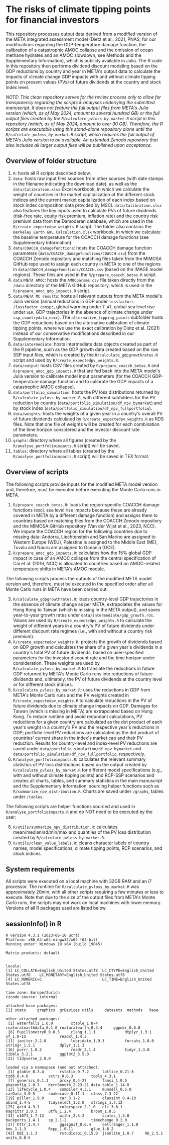 # The risks of climate tipping points for financial investors

This repository processes output data derived from a modified version of the META integrated assessment model (Dietz et al., 2021, PNAS; for our modifications regarding the GDP-temperature damage function, the calibration of a catastrophic AMOC collapse and the omission of ocean methane hydrates and an AMOC slowdown, see Methods and the Supplementary Information), which is publicly available in Julia. The R code in this repository then performs dividend discount modeling based on the GDP reductions by country and year in META's output data to calculate the impacts of climate change GDP impacts with and without climate tipping points on present values (PVs) of future dividends at the country and stock index level.

*NOTE: This clean repository serves for the review process only to allow for transparency regarding the scripts & analyses underlying the submitted manuscript. It does not feature the full output files from META's Julia version (which, as of May 2024, amount to several hundred GB) or the full output files created by the `R/calculate_pvloss_by_market.R` script in this repository (which, as of May 2024, amount to over 30 GB). Therefore, the R scripts are executable using this stand-alone repository alone until the `R/calculate_pvloss_by_market.R` script, which requires the full output of META's Julia version to be available. An extended Zenodo repository that also includes all larger output files will be published upon acceptance.*

## Overview of folder structure

1. `R`: hosts all R scripts described below.
2. `data`: hosts raw input files sourced from other sources (with date stamps in the filename indicating the download date), as well as the `data/Calibration.xlsx` Excel workbook, in which we calculate the weight of countries in the market capitalization of the different stock indices and the current market capitalization of each index based on stock index composition data provided by MSCI. `data/Calibration.xlsx` also features the key inputs used to calculate PVs of future dividends (risk-free rate, equity risk premium, inflation rate) and the country risk premium data from the Damodaran database, which are used in the `R/create_expectedpv_weights.R` script. The folder also contains the `Berkeley Earth GWL Calculation.xlsx` workbook, in which we calculate the baseline temperature for the COACCH damage functions (see Supplementary Information).
3. `data/COACCH_damagefunctions`: hosts the COACCH damage function parameters (`data/COACCH_damagefunctions/COACCH.csv`) from the COACCH Zenodo repository and matching files taken from the MIMOSA GitHub repo used to assign each country in META to one of the regions in `data/COACCH_damagefunctions/COACCH.csv` (based on the IMAGE model regions). These files are used in the `R/prepare_coacch_betas.R` script.
4. `data/META AMOC`: hosts the `AMOCparams.csv` file taken directly from the `/data` directory of the META GitHub repository, which is used in the `R/prepare_amoc_gdp_impacts.R` script.
5. `data/META MC results`: hosts all relevant outputs from the META model's Julia version (annual reductions in GDP under `lossfactors
/lossfactor_conspc`, global warming under `T_AT`, global sea level rise under `SLR`, GDP trajectories in the absence of climate change under `ssp_countrydata_nocc`). The `alternative_tipping_points` subfolder hosts the GDP reductions based on the alternative calibration of climate tipping points, where we use the exact calibration by Dietz et al. (2021) instead of our conservative modifications described in our Supplementary Information.
6. `data/intermediate`: hosts intermediate data objects created as part of the R pipeline, such as the GDP growth data created based on the raw SSP input files, which is created by the `R/calculate_gdpgrowthrates.R` script and used by `R/create_expectedpv_weights.R`.
7. `data/output`: hosts CSV files created by `R/prepare_coacch_betas.R` and `R/prepare_amoc_gdp_impacts.R` that are fed back into the META model's Julia version to calibrate model input parameters (for the COACCH GDP-temperature damage function and to calibrate the GDP impacts of a catastrophic AMOC collapse).
8. `data/portfolio_simulation`: hosts the PV loss distributions returned by `R/calculate_pvloss_by_market.R`, with different subfolders for the PV reduction by country (`data/portfolio_simulation/df_npv_bymarket`) and by stock index (`data/portfolio_simulation/df_npv_fullportfolio`).
9. `data/weights`: hosts the weights of a given year in a country's overall PV of future dividends calculated by `R/create_expectedpv_weights.R` as RDS files. Note that one file of weights will be created for each combination of the time horizon considered and the investor discount rate parameters.
10. `graphs`: directory where all figures (created by the `R/analyse_portfolioimpacts.R` script) will be saved.
11. `tables`: directory where all tables (created by the `R/analyse_portfolioimpacts.R` script) will be saved in TEX format.


## Overview of scripts

The following scripts provide inputs for the modified META model version and, therefore, must be executed before executing the Monte Carlo runs in META.
1.  `R/prepare_coacch_betas.R`: loads the region-specific COACCH damage functions (excl. sea level rise impacts because these are already covered in META by a different damage function) and assigns them to countries based on matching files from the COACCH Zenodo repository and the MIMOSA GitHub repository (Van der Wijst et al., 2023, NCC). We impute the COACCH region for the following countries due to missing data: Andorra, Liechtenstein and San Marino are assigned to Western Europe (WEU), Palestine is assigned to the Middle East (ME), Tuvalu and Nauru are assigned to Oceania (OCE).
2.  `R/prepare_amoc_gdp_impacts.R`: calculates how the 15% global GDP impact in case of an AMOC collapse from the central specification of Cai et al. (2016, NCC) is allocated to countries based on AMOC-related temperature shifts in META's AMOC module.

The following scripts process the outputs of the modified META model version and, therefore, must be executed in the specified order after all Monte Carlo runs in META have been carried out:

3. `R/calculate_gdpgrowthrates.R`: loads country-level GDP trajectories in the absence of climate change as per META, extrapolates the values for Hong Kong to Taiwan (which is missing in the META output), and saves year-to-year growth rates under `data/intermediate/gdp_growth.rds`. Values are used by `R/create_expectedpv_weights.R` to calculate the weight of different years in a country's PV of future dividends under different discount rate regimes (i.e., with and without a country risk premium).
4. `R/create_expectedpv_weights.R`: projects the growth of dividends based on GDP growth and calculates the share of a given year's dividends in a country's total PV of future dividends, based on user-specified parameters for the investor discount rate and the time horizon under consideration. These weights are used by `R/calculate_pvloss_by_market.R` to translate the reductions in future GDP returned by META's Monte Carlo runs into reductions of future dividends and, ultimately, the PV of future dividends at the country level or for different stock indices.
6. `R/calculate_pvloss_by_market.R`: uses the reductions in GDP from META's Monte Carlo runs and the PV weights created in `R/create_expectedpv_weights.R` to calculate reductions in the PV of future dividends due to climate change impacts on GDP. Damages for Taiwan (which is missing in META) are extrapolated based on Hong Kong. To reduce runtime and avoid redundant calculations, PV reductions for a given country are calculated as the dot product of each year's weight in a country's PV and the respective year's reductions in GDP; portfolio-level PV reductions are calculated as the dot product of countries' current share in the index's market cap and their PV reduction. Results for country-level and index-level PV reductions are saved under `data/portfolio_simulation/df_npv_bymarket` and `data/portfolio_simulation/df_npv_fullportfolio`, respectively.
7. `R/analyse_portfolioimpacts.R`: calculates the relevant summary statistics of PV loss distributions based on the output created by `R/calculate_pvloss_by_market.R` for different model specifications (e.g., with and without climate tipping points) and RCP-SSP scenarios and creates all charts, tables, and summary statistics in the main manuscript and the Supplementary Information, sourcing helper functions such as `R/summarize_npv_distribution.R`. Charts are saved under `/graphs`, tables under `/tables`.

The following scripts are helper functions sourced and used in `R/analyse_portfolioimpacts.R` and do NOT need to be executed by the user:

8. `R/utils/summarize_npv_distribution.R`: calculates mean/median/sd/min/max and quantiles of the PV loss distribution created by `R/calculate_pvloss_by_market.R`.
9. `R/utils/clean_value_labels.R`: cleans character labels of country names, model specifications, climate tipping points, RCP scenarios, and stock indices.

## System requirements

All scripts were executed on a local machine with 32GB RAM and an i7 processor. The runtime for `R/calculate_pvloss_by_market.R` was approximately 20min, with all other scripts requiring a few minutes or less to execute. Note that due to the size of the output files from META's Monte Carlo runs, the scripts may not work on local machines with lower memory. Versions of all R packages used are listed below.


## sessionInfo() in R

```
R version 4.3.1 (2023-06-16 ucrt)
Platform: x86_64-w64-mingw32/x64 (64-bit)
Running under: Windows 10 x64 (build 19045)

Matrix products: default


locale:
[1] LC_COLLATE=English_United States.utf8  LC_CTYPE=English_United States.utf8    LC_MONETARY=English_United States.utf8
[4] LC_NUMERIC=C                           LC_TIME=English_United States.utf8    

time zone: Europe/Zurich
tzcode source: internal

attached base packages:
[1] stats     graphics  grDevices utils     datasets  methods   base     

other attached packages:
 [1] waterfalls_1.0.0        xtable_1.8-4            rnaturalearthdata_0.1.0 rnaturalearth_0.3.4     ggpubr_0.6.0           
 [6] PupillometryR_0.0.5     rlang_1.1.1             dtplyr_1.3.1            sf_1.0-15               readxl_1.4.3           
[11] janitor_2.2.0           lubridate_1.9.3         forcats_1.0.0           stringr_1.5.1           dplyr_1.1.3            
[16] purrr_1.0.2             readr_2.1.4             tidyr_1.3.0             tibble_3.2.1            ggplot2_3.5.0          
[21] tidyverse_2.0.0        

loaded via a namespace (and not attached):
 [1] gtable_0.3.4       rstatix_0.7.2      lattice_0.21-8     tzdb_0.4.0         vctrs_0.6.3        tools_4.3.1       
 [7] generics_0.1.3     proxy_0.4-27       fansi_1.0.5        pkgconfig_2.0.3    KernSmooth_2.23-21 data.table_1.14.8 
[13] lifecycle_1.0.4    compiler_4.3.1     munsell_0.5.0      carData_3.0-5      snakecase_0.11.1   class_7.3-22      
[19] pillar_1.9.0       car_3.1-2          classInt_0.4-10    abind_1.4-5        tidyselect_1.2.0   stringi_1.7.12    
[25] grid_4.3.1         colorspace_2.1-0   cli_3.6.1          magrittr_2.0.3     utf8_1.2.4         broom_1.0.5       
[31] e1071_1.7-13       withr_2.5.2        scales_1.3.0       backports_1.4.1    sp_2.1-2           timechange_0.2.0  
[37] httr_1.4.7         ggsignif_0.6.4     cellranger_1.1.0   hms_1.1.3          Rcpp_1.0.11        glue_1.6.2        
[43] DBI_1.1.3          rstudioapi_0.15.0  jsonlite_1.8.7     R6_2.5.1           units_0.8-5   
```
